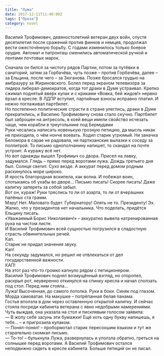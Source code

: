 ```yaml
---
title: "Лужа"
date: 2017-12-11T11:40:00Z
tags: ["Проза"]
category: novel
---
```


Василий Трофимович, девяностолетний ветеран двух войн, спустя десятилетия после сражений против финнов и немцев, продолжал вести ожесточённую борьбу. С годами изменилось только боевое орудие. Автомат и патронташ сменились автоматической ручкой и лентами почтовых марок.



Сначала он бился за чистоту рядов Партии, потом за путёвки в санаторий, затем за Горбачёва, чуть позже – против Горбачёва, далее – за Ельцина, после чего – за Зюганова. Позже бросался грудью на амбразуру за Жириновского. Болел перед экраном телевизора за лидера либерал-демократов, когда тот драки в Думе устраивал. Крепко сжимал поднятый вверх кулак и с криками «Вовка, бей жидов!» нервно ёрзал в кресле. В ЛДПР вступил, партийные взносы исправно платил. И нежно поглаживал партбилет.  
Но постепенно политические страсти в стране улеглись, драки в Думе прекратились, и Василию Трофимовичу снова стало скучно. Партбилет был заброшен на антресоль, в коей вещи имели свойство исчезать чаще, чем корабли в треугольнике под Бермудами  
Руки чесались написать новенькую грозную петицию, да мысль никак не приходила, о чём нонче воевать. Ходил старик угрюмый. Ни заначка Беломора в сарае не радовала, ни партизанские вылазки к соседу за поллитрой. То письмо однополчанину напишет, то скандал на почте устроит. А куражу всё нет.  
Но вот однажды вышел Трофимыч со двора. Присел на лавку, задумался. Глядь – прямо перед воротами лужа. Дождь третьего дня был. Солнце светит. Сухо везде. А аккурат перед домом родным раскинулось море широко.  
И ярость благородная вскипела, как волна. И побежал воин, спотыкаясь об ухабы во дворе… Письмо писать! Скорее писать! Даже калитку запереть за собой забыл.  
Вот он, кураж! Руки тряслись то ли от азарта, то ли от вчерашних палёных ста грамм.  
Мэру! Нет. Маловато будет. Губернатору! Опять не то. Президенту! Эх. Жалко, что у президентов нет начальника. Что поделать, придётся Ельцину писать.  
«Уважаемый Борис Николаевич!» – аккуратно вывела натренированная рука на чистом листе.  
И Василий Трофимович всей сущностью погрузился в сладостную страсть обвинительных речей.  
Кап.  
Старик не придал значения звуку.  
Кап!  
На секунду задумался, но решил не отвлекаться от дел государственной важности.  
КАП!  
На этот раз что-то громко капнуло рядом с петиционером.  
Василий Трофимович поднял возмущённый взгляд, но оторопел, раскрыл рот, неуверенно откинулся на спинку кресла и начал сползать под стол. Перед ним стояла…  
Лужа! Высоченная, до самого потолка. Руки в боки. Синяк под глазом. Морда хамоватая. На макушке – потрёпанная белая панама.  
Гостья вползла в дом через оставленную открытой калитку. И сейчас стояла посреди кабинета ветерана с явно недобрыми намерениями. Чуть выждав, она указала на стол и писклявым голосом заявила:  
— В жопу себе засунь эти бумажки! Ещё хоть одну букву напишешь, я тебя… – и пригрозила кулаком.  
— Понял-понял! – пробормотал старик пересохшим языком и тут же старательно скомкал письмо.  
— То-то! – булькнула Лужа, развернулась и уползла обратно, греться на солнышке перед воротами. А Василий Трофимович остался неподвижно сидеть в кресле кабинета. Больше петиций он не писал.

